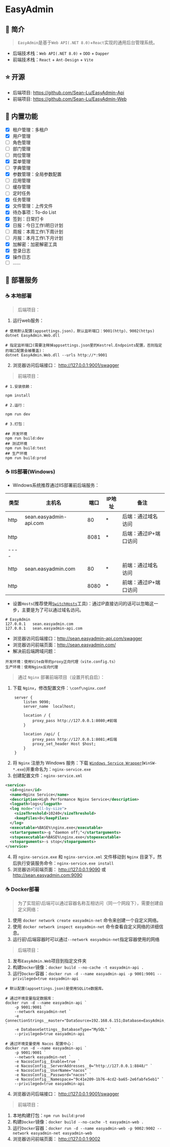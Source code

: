 # EasyAdmin

## 🌈 简介

> `EasyAdmin`是基于`Web API(.NET 8.0)`+`React`实现的通用后台管理系统。

- 后端技术栈：`Web API(.NET 8.0)` + `DDD` + `Dapper`
- 前端技术栈：`React` + `Ant-Design` + `Vite`

## ⭐ 开源

- 后端项目: https://github.com/Sean-Lu/EasyAdmin-Api
- 前端项目: https://github.com/Sean-Lu/EasyAdmin-Web

## 💖 内置功能

- [x] 租户管理：多租户
- [x] 用户管理
- [ ] 角色管理
- [ ] 部门管理
- [ ] 岗位管理
- [x] 菜单管理
- [ ] 字典管理
- [x] 参数管理：全局参数配置
- [ ] 应用管理
- [ ] 缓存管理
- [ ] 定时任务
- [x] 任务管理
- [x] 文件管理：上传文件
- [x] 待办事项：To-do List
- [x] 签到：日常打卡
- [x] 日报：今日工作\明日计划
- [ ] 周报：本周工作\下周计划
- [ ] 月报：本月工作\下月计划
- [x] 加解密：加密解密工具
- [x] 登录日志
- [x] 操作日志
- [ ] ......

## 🌹 部署服务

### ☕ 本地部署

> 后端项目：

1. 运行web服务：

```
# 使用默认配置(appsettings.json)，默认监听端口：9001(http)、9002(https)
dotnet EasyAdmin.Web.dll

# 指定监听端口(需要注释掉appsettings.json里的Kestrel.Endpoints配置，否则指定的端口配置会被覆盖)：
dotnet EasyAdmin.Web.dll --urls http://*:9001
```

2. 浏览器访问后端接口： http://127.0.0.1:9001/swagger

> 前端项目：

```
# 1.安装依赖：

npm install

# 2.运行：

npm run dev

# 3.打包：

## 开发环境
npm run build:dev
## 测试环境
npm run build:test
## 生产环境
npm run build:prod
```

### ☕ IIS部署(Windows)

- Windows系统推荐通过IIS部署前后端服务：

类型 | 主机名 | 端口 | IP地址 | 备注
---|---|---|---|---
http | sean.easyadmin-api.com | 80 | * | 后端：通过域名访问
http |  | 8081 | * | 后端：通过IP+端口访问
---- |
http | sean.easyadmin.com | 80 | * | 前端：通过域名访问
http | | 8080 | * | 前端：通过IP+端口访问

- 设置`Hosts`(推荐使用[`SwitchHosts`](https://github.com/oldj/SwitchHosts)工具)：通过IP直接访问的话可以忽略这一步，主要是为了可以通过域名访问。

```
# EasyAdmin
127.0.0.1	sean.easyadmin.com
127.0.0.1	sean.easyadmin-api.com
```

- 浏览器访问后端接口：http://sean.easyadmin-api.com/swagger
- 浏览器访问前端页面：http://sean.easyadmin.com/
- 解决前后端跨域问题：

```
开发环境：使用Vite自带的proxy正向代理（vite.config.ts）
生产环境：使用Nginx反向代理
```

> 通过 `Nginx` 部署前端项目（设置开机自启）：

1. 下载 `Nginx`，修改配置文件：`\conf\nginx.conf`

```
    server {
        listen 9090;
        server_name  localhost;

        location / {
            proxy_pass http://127.0.0.1:8080;#前端
        }

        location /api/ {
            proxy_pass http://127.0.0.1:8081;#后端
            proxy_set_header Host $host;
        }
    }
```

2. 将 `Nginx` 注册为 Windows 服务：下载 [`Windows Service Wrapper`](https://github.com/winsw/winsw)(`WinSW-*.exe`)并重命名为：`nginx-service.exe`
3. 创建配置文件：`nginx-service.xml`

```xml
<service>
  <id>nginx</id>
  <name>Nginx Service</name>
  <description>High Performance Nginx Service</description>
  <logpath>logs</logpath>
  <log mode="roll-by-size">
    <sizeThreshold>10240</sizeThreshold>
    <keepFiles>8</keepFiles>
  </log>
  <executable>%BASE%\nginx.exe</executable>
  <startarguments>-g "daemon off;"</startarguments>
  <stopexecutable>%BASE%\nginx.exe</stopexecutable>
  <stoparguments>-s stop</stoparguments>
</service>
```

4. 将 `nginx-service.exe` 和 `nginx-service.xml` 文件移动到 `Nginx` 目录下，然后执行安装服务命令：`nginx-service.exe install`
5. 浏览器访问前端页面： http://127.0.0.1:9090 或 http://sean.easyadmin.com:9090

### ☕ Docker部署

> 为了实现前\后端可以通过容器名称互相访问（同一个网段下），需要创建自定义网络：

1. 使用 `docker network create easyadmin-net` 命令来创建一个自定义网络。
2. 使用 `docker network inspect easyadmin-net` 命令查看自定义网络的详细信息。
3. 运行前\后端容器时可以通过`--network easyadmin-net`指定容器使用的网络

> 后端项目：

1. 发布`EasyAdmin.Web`项目到指定文件夹
2. 构建`Docker`镜像：`docker build --no-cache -t easyadmin-api .`
3. 运行`Docker`容器：`docker run -d --name easyadmin-api -p 9001:9001 --privileged=true easyadmin-api`

```
# 默认配置(appsettings.json)是使用SQLite数据库。

# 通过环境变量指定数据库：
docker run -d --name easyadmin-api `
    -p 9001:9001 `
    --network easyadmin-net `
    -e ConnectionStrings__master="DataSource=192.168.6.151;Database=EasyAdmin;uid=root;pwd=12345!a;SslMode=none" `
    -e DatabaseSettings__DatabaseType="MySQL" `
    --privileged=true easyadmin-api

# 通过环境变量使用 Nacos 配置中心：
docker run -d --name easyadmin-api `
    -p 9001:9001 `
    --network easyadmin-net `
    -e NacosConfig__Enable=true `
    -e NacosConfig__ServerAddresses__0="http://127.0.0.1:8848/" `
    -e NacosConfig__UserName="nacos" `
    -e NacosConfig__Password="nacos" `
    -e NacosConfig__Namespace="9c41e209-1b76-4cd2-ba65-2e6fabfe5eb1" `
    --privileged=true easyadmin-api
```

4. 浏览器访问后端接口： http://127.0.0.1:9001/swagger

> 前端项目：

1. 本地构建打包：`npm run build:prod`
2. 构建`Docker`镜像：`docker build --no-cache -t easyadmin-web .`
3. 运行`Docker`容器：`docker run -d --name easyadmin-web -p 9002:9002 --network easyadmin-net easyadmin-web`
4. 浏览器访问前端页面： http://127.0.0.1:9002